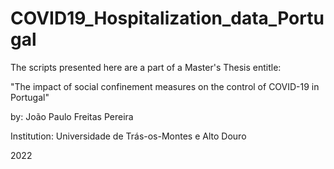 # COVID19_Hospitalization_data_Portugal
The scripts presented here are a part of a Master's Thesis entitle:

"The impact of social confinement measures on the control of COVID-19 in Portugal"

by: João Paulo Freitas Pereira

Institution: Universidade de Trás-os-Montes e Alto Douro

2022
